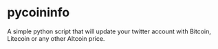 pycoininfo
==========

A simple python script that will update your twitter account with Bitcoin, Litecoin or any other Altcoin price.
